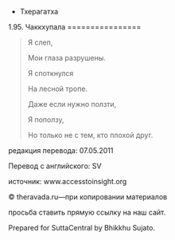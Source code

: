









* Тхерагатха


1\.95\. Чаккхупала
\=\=\=\=\=\=\=\=\=\=\=\=\=\=\=\=




> Я слеп,  
> 
> Мои глаза разрушены\.  
> 
> Я споткнулся  
> 
> На лесной тропе\.  
> 
> Даже если нужно ползти,  
> 
> Я поползу,  
> 
> Но только не с тем, кто плохой друг\.



редакция перевода: 07\.05\.2011


Перевод с английского: SV


источник: www\.accesstoinsight\.org


© theravada\.ru—при копировании материалов


просьба ставить прямую ссылку на наш сайт\.


Prepared for SuttaCentral by Bhikkhu Sujato\.






